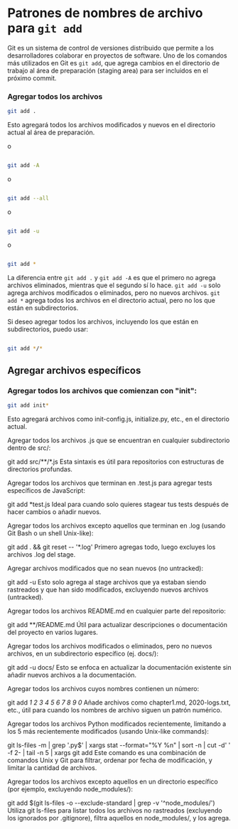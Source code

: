 # Patrones de nombres de archivo para `git add`

Git es un sistema de control de versiones distribuido que permite a los desarrolladores colaborar en proyectos de software. Uno de los comandos más utilizados en Git es `git add`, que agrega cambios en el directorio de trabajo al área de preparación (staging area) para ser incluidos en el próximo commit.

### Agregar todos los archivos

```sh
git add .
```

Esto agregará todos los archivos modificados y nuevos en el directorio actual al área de preparación.

o

```sh

git add -A
```

o 

```sh

git add --all
```

o 

```sh

git add -u
```

o 

```sh

git add *
```

La diferencia entre `git add .` y `git add -A` es que el primero no agrega archivos eliminados, mientras que el segundo sí lo hace. `git add -u` solo agrega archivos modificados o eliminados, pero no nuevos archivos. `git add *` agrega todos los archivos en el directorio actual, pero no los que están en subdirectorios. 

Si deseo agregar todos los archivos, incluyendo los que están en subdirectorios, puedo usar:

```sh

git add */*
```

## Agregar archivos específicos

### Agregar todos los archivos que comienzan con "init":

```sh
git add init*
```
Esto agregará archivos como init-config.js, initialize.py, etc., en el directorio actual.

Agregar todos los archivos .js que se encuentran en cualquier subdirectorio dentro de src/:

git add src/**/*.js
Esta sintaxis es útil para repositorios con estructuras de directorios profundas.

Agregar todos los archivos que terminan en .test.js para agregar tests específicos de JavaScript:

git add *test.js
Ideal para cuando solo quieres stagear tus tests después de hacer cambios o añadir nuevos.

Agregar todos los archivos excepto aquellos que terminan en .log (usando Git Bash o un shell Unix-like):

git add . && git reset -- '*.log'
Primero agregas todo, luego excluyes los archivos .log del stage.

Agregar archivos modificados que no sean nuevos (no untracked):

git add -u
Esto solo agrega al stage archivos que ya estaban siendo rastreados y que han sido modificados, excluyendo nuevos archivos (untracked).

Agregar todos los archivos README.md en cualquier parte del repositorio:

git add **/README.md
Útil para actualizar descripciones o documentación del proyecto en varios lugares.

Agregar todos los archivos modificados o eliminados, pero no nuevos archivos, en un subdirectorio específico (ej. docs/):

git add -u docs/
Esto se enfoca en actualizar la documentación existente sin añadir nuevos archivos a la documentación.

Agregar todos los archivos cuyos nombres contienen un número:

git add *1* *2* *3* *4* *5* *6* *7* *8* *9* *0*
Añade archivos como chapter1.md, 2020-logs.txt, etc., útil para cuando los nombres de archivo siguen un patrón numérico.

Agregar todos los archivos Python modificados recientemente, limitando a los 5 más recientemente modificados (usando Unix-like commands):

git ls-files -m | grep '\.py$' | xargs stat --format="%Y %n" | sort -n | cut -d' ' -f 2- | tail -n 5 | xargs git add
Este comando es una combinación de comandos Unix y Git para filtrar, ordenar por fecha de modificación, y limitar la cantidad de archivos.

Agregar todos los archivos excepto aquellos en un directorio específico (por ejemplo, excluyendo node_modules/):

git add $(git ls-files -o --exclude-standard | grep -v '^node_modules/')
Utiliza git ls-files para listar todos los archivos no rastreados (excluyendo los ignorados por .gitignore), filtra aquellos en node_modules/, y los agrega.